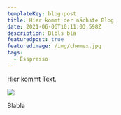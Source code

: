 ```yaml
---
templateKey: blog-post
title: Hier kommt der nächste Blog
date: 2021-06-06T10:11:03.598Z
description: Blbls bla
featuredpost: true
featuredimage: /img/chemex.jpg
tags:
  - Esspresso
---
```

Hier kommt Text.

![](/img/blog-index.jpg)

Blabla
